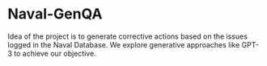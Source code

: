 # Naval-GenQA
Idea of the project is to generate corrective actions based on the issues logged in the Naval Database. 
We explore generative approaches like GPT-3 to achieve our objective. 



